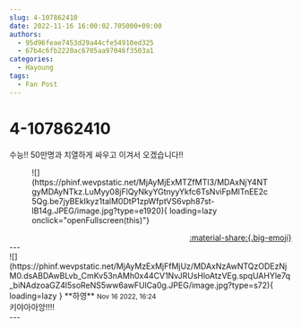 ```yaml
---
slug: 4-107862410
date: 2022-11-16 16:00:02.705000+09:00
authors:
  - 95d96feae7453d29a44cfe54910ed325
  - 67b4c6fb2220ac6705aa97046f3503a1
categories:
  - Hayoung
tags:
  - Fan Post
---
```


# 4-107862410

<div class="post-container" markdown="1">
<div class="content-container md-sidebar__scrollwrap" markdown="1">

수능!! 50만명과 치열하게 싸우고 이겨서 오겠습니다!!
<figure markdown="1">
![](https://phinf.wevpstatic.net/MjAyMjExMTZfMTI3/MDAxNjY4NTgyMDAyNTkz.LuMyy08jFlQyNkyYGtnyyYkfc6TsNviFpMlTnEE2c5Qg.be7jyBEkIkyz1talM0DtP1zpWfptVS6vph87st-lB14g.JPEG/image.jpg?type=e1920){ loading=lazy onclick="openFullscreen(this)"}
</figure>


</div>
</div>

<div style="text-align: right;" markdown="1">
<a href="https://weverse.io/fromis9/fanpost/4-107862410" style="text-align: right;">:material-share:{.big-emoji}</a>
</div>
---

<div class="comments-container md-sidebar__scrollwrap" markdown="1">
<div class="comment" markdown="1">
<div class='id-container' markdown="1">
![](https://phinf.wevpstatic.net/MjAyMzExMjFfMjUz/MDAxNzAwNTQzODEzNjM0.dsABDAwBLvb_CmKv53nAMh0x44CV1NvJRUsHloAtzVEg.spqUAHYle7q_biNAdzoaGZ4l5soReNS5ww6awFUlCa0g.JPEG/image.jpg?type=s72){ loading=lazy }
**<span class="artist">하영</span>** <small>Nov 16 2022, 16:24</small><br>
</div>
<div class='comment-body' markdown="1">
키야아아앙!!!!
</div>
</div>
</div>
---
